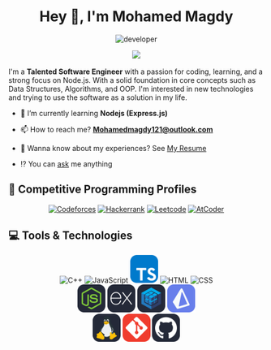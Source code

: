<h1 align="center"> Hey 👋, I'm Mohamed Magdy </h1>

<!--
<div align="right">
        <img src='https://user-images.githubusercontent.com/60513866/165189789-37c3c5de-ea7a-4284-90eb-b3b7ce747fc2.gif' alt='Awesome Matrix Code' width="400" height="191" />
 </div>
 -->
 
 <div align="center">
        <img src='https://user-images.githubusercontent.com/60513866/193420194-36d02223-e2b7-4f5b-9327-6a331b842456.gif' alt='developer' />
</div>

<p align="center">
  <a href="https://github.com/DenverCoder1/readme-typing-svg"><img src="https://readme-typing-svg.herokuapp.com?color=36BCF7FF&center=true&vCenter=true&lines=Fresh+Graduate;Software+Engineer;Always+have+a+passion+for+coding+and+learning&center=true&width=500&height=50"></a>
</p>


<!-- https://github.com/MarikIshtar007/MarikIshtar007/blob/master/images/matrix.gif -->


<p>
  I'm a <strong>Talented Software Engineer</strong> with a passion for coding, learning, and a strong focus on Node.js. With a solid foundation in core concepts such as Data Structures, Algorithms, and OOP. I'm interested in new technologies and trying to use the software as a solution in my life.
</p>

- 🌱 I’m currently learning **Nodejs (Express.js)**

- 📫 How to reach me? **Mohamedmagdy121@outlook.com**

- 📄 Wanna know about my experiences? See <a href="https://drive.google.com/file/d/1jVp4EDWfEOGy57lEbn-m7yaqjJUFPW-y/view?usp=sharing" target="_blank">My Resume</a>

- ⁉ You can <a href="https://curiouscat.live/0xMeGzz" target="_blank">ask</a> me anything

## 🤯 Competitive Programming Profiles
<p align="center">
     <a href="https://codeforces.com/profile/MeGzz"><img src="https://bit.ly/37EpMXq" width="50px" title="Codeforces" alt="Codeforces"/></a>
     <a href="https://www.hackerrank.com/Muhammed_Magdy"><img src="https://bit.ly/3NbH5yd" width="50px" title="Hackerrrank" alt="Hackerrank"/></a>
     <a href="https://leetcode.com/Muhammed_Magdy"><img src="https://bit.ly/39YnDXx" width="50px" title="Leetcode" alt="Leetcode"/></a>
     <a href="https://atcoder.jp/users/MeGzz"><img src="https://bit.ly/3Ne9x2G" width="50px" title="AtCoder" alt="AtCoder"/></a>
</p>

## 💻 Tools & Technologies
<p align="center">
    <img src="https://bit.ly/37Epy2y" alt="C++" width="60px" title="C++"> 
    <img src="https://skillicons.dev/icons?i=js" alt="JavaScript" width="55px" title="JavaScript">
    <img src="https://github.com/tandpfun/skill-icons/blob/main/icons/TypeScript.svg" alt="TypeScript" width="55px" title="TypeScript">
<!--     <img src="https://bit.ly/3stK11q" alt="Python" width="55px" title="Python">  -->
    <img src="https://skillicons.dev/icons?i=html" alt="HTML" width="55px" title="HTML">
    <img src="https://skillicons.dev/icons?i=css" alt="CSS" width="55px" title="CSS">
    <br/>
    <img src="https://github.com/tandpfun/skill-icons/blob/main/icons/NodeJS-Dark.svg" alt="Nodejs" width="55px" title="Nodejs">
    <img src="https://github.com/tandpfun/skill-icons/blob/main/icons/ExpressJS-Dark.svg" alt="Express.js" width="55px" title="Express.js">
    <img src="https://github.com/tandpfun/skill-icons/blob/main/icons/Sequelize-Dark.svg" alt="Sequelize" width="55px" title="Sequelize">
    <img src="https://github.com/tandpfun/skill-icons/blob/main/icons/Prisma.svg" alt="Prisma" width="55px" title="Prisma">
<!--     <img src="https://github.com/tandpfun/skill-icons/blob/main/icons/MongoDB.svg" alt="MongoDB" width="55px" title="MongoDB"> -->
    <br/>
<!--     <img src="https://bit.ly/3LaG6Nx" alt="Linux" width="55px" title="Linux"> -->
    <img src="https://github.com/tandpfun/skill-icons/blob/main/icons/Linux-Dark.svg" alt="Linux" width="55px" title="Linux">
    <img src="https://github.com/tandpfun/skill-icons/blob/main/icons/Git.svg" alt="Git" width="55px" title="Git">
<!--     <img src="https://bit.ly/3yvoEjR" alt="Git" width="55px" title="Git"> -->
    <img src="https://github.com/tandpfun/skill-icons/blob/main/icons/Github-Dark.svg" alt="GitHub" width="55px" title="GitHub"> 
<!--     <img src="https://github.com/tandpfun/skill-icons/blob/main/icons/Postman.svg" alt="Postman" width="55px" title="Postman"> -->
<!--     <img src="https://bit.ly/3wvo4Ai" alt="Github" width="55px" title="Github"> -->
</p>
